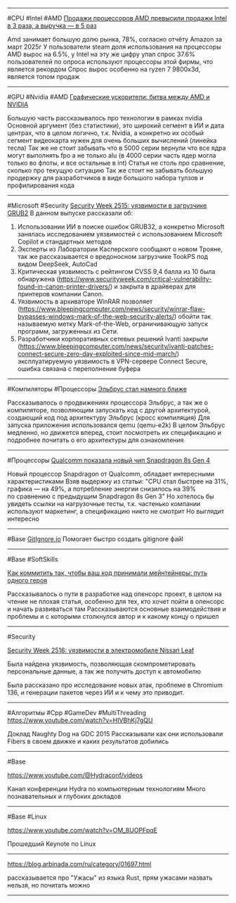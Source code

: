 ______
#CPU #Intel #AMD 
[Продажи процессоров AMD превысили продажи Intel в 3 раза, а выручка — в 5 раз](https://habr.com/p/897850/)

Amd занимает большую долю рынка, 78%, согласно отчёту Amazon за март 2025г
У пользователи steam доля использования на процессоры AMD вырос на 6.5%, у Intel на эту же цифру упал спрос
37.6% пользователей по опроса используют процессоры этой фирмы, что является рекордом
Спрос вырос особенно на ryzen 7 9800x3d, является топом продаж

______

#GPU #Nvidia #AMD 
[Графические ускорители: битва между AMD и NVIDIA](https://habr.com/p/833982/)

Большую часть рассказывалось про технологии в рамках nvidia
Основной аргумент (без статистики), это широкий сегмент в ИИ и дата центрах, что в целом логично, т.к. Nvidia, а конкретно их особый сегмент видеокарта нужен для очень больших вычислений (линейка тесла)
Так же не стоит забывать что в 5000 серии вернули что все ядра могут выполнять fpo а не только alu (в 4000 серии часть ядер могла только во флоты, и все остальные в int)
Статья не столь про сравнение, сколько про текущую ситуацию
Так же стоит не забывать большую продержку для разработчиков в виде большого набора тулзов и профилирования кода

______
#Microsoft #Security
[Security Week 2515: уязвимости в загрузчике GRUB2](https://habr.com/p/898330/)
В данном выпуске рассказали об:
1) Использовании ИИ в поиске ошибок GRUB32, а конкретно Microsoft занялась исследованием уязвимостей с использованием Microsoft Copilot и стандартных методов
2) Эксперты из Лаборатории Касперского сообщают о новом Трояне, так же рассказывается о вредоносном загрузчике TookPS под видом DeepSeek, AutoCad
3) Критическая уязвимость с рейтингом CVSS 9,4 балла из 10 была обнаружена (https://www.securityweek.com/critical-vulnerability-found-in-canon-printer-drivers/) и закрыта в драйверах для принтеров компании Canon.
4) Уязвимость в архиваторе WinRAR позволяет (https://www.bleepingcomputer.com/news/security/winrar-flaw-bypasses-windows-mark-of-the-web-security-alerts/) обойти так называемую метку Mark-of-the-Web, ограничивающую запуск программ, загруженных из Сети.
5) Разработчики корпоративных сетевых решений Ivanti закрыли (https://www.bleepingcomputer.com/news/security/ivanti-patches-connect-secure-zero-day-exploited-since-mid-march/) эксплуатируемую уязвимость в VPN-сервере Connect Secure, ошибка связана с переполнение буфера

______
   #Компиляторы #Процессоры
   [Эльбрус стал намного ближе](https://habr.com/p/898040/)
   
   Рассказывалось о продвижениях процессора Эльбрус, а так же о компиляторе, позволяющим запускать код с другой архитектурой, создающий код под архитектуру Эльбрус (кросс компиляция)
   Для запуска приложения использовался qemu (qemu-e2k)
   В целом Эльбрус медленно, но движется вперед, стоит посмотреть их спецификацию и подробнее почитать о его архитектуры для ознакомления
   
______
#Процессоры 
   [Qualcomm показала новый чип Snapdragon 8s Gen 4](https://habr.com/p/898492/)
   
   Новый процессор Snapdragon от Qualcomm, обладает интересными характеристиками 
   Взяв выдержку из статьи: "CPU стал быстрее на 31%, графика — на 49%, а потребление энергии снизилось на 39% по сравнению с предыдущим Snapdragon 8s Gen 3"
   Но хотелось бы увидеть ссылки на нагрузочные тесты, т.к. частенько компании используют маркетинг, а спецификацию никто не смотрит
   Но выглядит интересно

______
#Base 
[GitIgnore.io](https://www.toptal.com/developers/gitignore)
Помогает быстро создать gitignore файl

______
#Base #SoftSkills 

[Как коммитить так, чтобы ваш код принимали мейнтейнеры: путь одного героя](https://habr.com/ru/companies/yandex/articles/897150/)

Рассказывалось о пути в разработке над опенсорс проект, в целом на чтение не плохая статья, особенно для тех, кто хочет пойти в опенсорс и начать развиваться там
Рассказываются основные взаимодействия и проблемы и с которыми столкнулся автор и к какому концу о пришел

______
#Security 

[Security Week 2516: уязвимости в электромобиле Nissan Leaf](https://habr.com/ru/companies/kaspersky/articles/898328/)

Была найдена уязвимость, позволяющая скомпрометировать персональные данные, а так же получить доступ к автомобилю 

Была рассказано про исследование новых атак, проблеме в Chromium 136, и генерации пакетов через ИИ и к чему это приводит.

______
#Алгоритмы #Cpp #GameDev #MultiThreading 
https://www.youtube.com/watch?v=HIVBhKj7gQU

Доклад Naughty Dog на GDC 2015
Рассказывали как они использовали Fibers в своем движке и каких результатов добились
______

#Base 

https://www.youtube.com/@Hydraconf/videos

Канал конференции Hydra по компьютерным технологиям
Много познавательных и глубоких докладов

______
#Base  #Linux

https://www.youtube.com/watch?v=OM_8UOPFpqE

Прошедший Keynote по Linux

______

https://blog.arbinada.com/ru/category/01697.html

рассказывается про "Ужасы" из языка Rust, прям ужасами назвать нельзя, но почитать можно

______